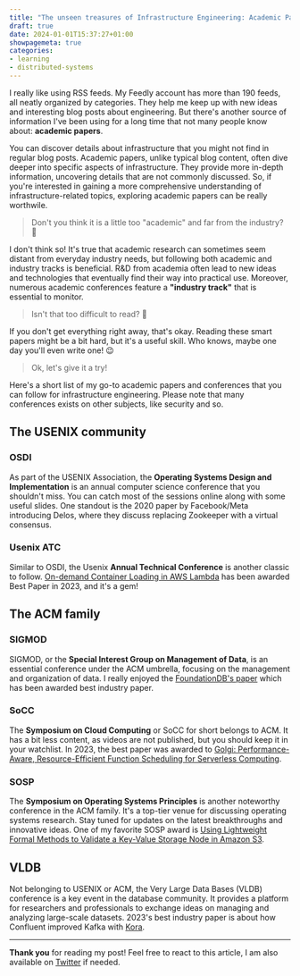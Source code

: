 ```yaml
---
title: "The unseen treasures of Infrastructure Engineering: Academic Papers"
draft: true
date: 2024-01-01T15:37:27+01:00
showpagemeta: true
categories:
- learning
- distributed-systems
---
```


I really like using RSS feeds. My Feedly account has more than 190 feeds, all neatly organized by categories. They help me keep up with new ideas and interesting blog posts about engineering. But there's another source of information I've been using for a long time that not many people know about: **academic papers**.

You can discover details about infrastructure that you might not find in regular blog posts. Academic papers, unlike typical blog content, often dive deeper into specific aspects of infrastructure. They provide more in-depth information, uncovering details that are not commonly discussed. So, if you're interested in gaining a more comprehensive understanding of infrastructure-related topics, exploring academic papers can be really worthwile.

> Don't you think it is a little too "academic" and far from the industry? 🤔

I don't think so!  It's true that academic research can sometimes seem distant from everyday industry needs, but following both academic and industry tracks is beneficial. R&D from academia often lead to new ideas and technologies that eventually find their way into practical use. Moreover, numerous academic conferences feature a **"industry track"** that is essential to monitor.

> Isn't that too difficult to read? 🤔

If you don't get everything right away, that's okay. Reading these smart papers might be a bit hard, but it's a useful skill. Who knows, maybe one day you'll even write one! 😉

> Ok, let's give it a try!

Here's a short list of my go-to academic papers and conferences that you can follow for infrastructure engineering. Please note that many conferences exists on other subjects, like security and so.

## The USENIX community

### OSDI

As part of the USENIX Association, the **Operating Systems Design and Implementation** is an annual computer science conference that you shouldn't miss. You can catch most of the sessions online along with some useful slides. One standout is the 2020 paper by Facebook/Meta introducing Delos, where they discuss replacing Zookeeper with a virtual consensus.

### Usenix ATC

Similar to OSDI, the Usenix **Annual Technical Conference** is another classic to follow. [On-demand Container Loading in AWS Lambda](https://www.usenix.org/conference/atc23/presentation/brooker) has been awarded Best Paper in 2023, and it's a gem!

## The ACM family

### SIGMOD

SIGMOD, or the **Special Interest Group on Management of Data**, is an essential conference under the ACM umbrella, focusing on the management and organization of data. I really enjoyed the [FoundationDB's paper](https://www.foundationdb.org/blog/fdb-paper/) which has been awarded best industry paper.

### SoCC

The **Symposium on Cloud Computing** or SoCC for short belongs to ACM. It has a bit less content, as videos are not published, but you should keep it in your watchlist. In 2023, the best paper was awarded to [Golgi: Performance-Aware, Resource-Efficient Function Scheduling for Serverless Computing](https://dl.acm.org/doi/10.1145/3620678.3624645).

### SOSP

The **Symposium on Operating Systems Principles** is another noteworthy conference in the ACM family. It's a top-tier venue for discussing operating systems research. Stay tuned for updates on the latest breakthroughs and innovative ideas. One of my favorite SOSP award is [Using Lightweight Formal Methods to Validate a Key-Value Storage Node in Amazon S3](https://www.youtube.com/watch?v=YdxvOPenjWI).

## VLDB

Not belonging to USENIX or ACM, the Very Large Data Bases (VLDB) conference is a key event in the database community. It provides a platform for researchers and professionals to exchange ideas on managing and analyzing large-scale datasets. 2023's best industry paper is about how Confluent improved Kafka with [Kora](https://www.confluent.io/blog/cloud-native-kafka-kora-vldb-award/).

---

**Thank you** for reading my post! Feel free to react to this article, I am also available on [Twitter](https://twitter.com/PierreZ) if needed.
